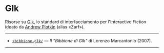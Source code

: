 # Glk

Risorse su [Glk], lo standard di interfacciamento per l'Interactive Fiction ideato da [Andrew Plotkin]  (alias «Zarf»).

-----

- [`/bibbione-glk/`](./bibbione-glk/) — _Il "Bibbione di Glk"_ di Lorenzo Marcantonio (2007).

-----


<!-----------------------------------------------------------------------------
                               LINK REFERENZIALI
------------------------------------------------------------------------------>

[Glk]: https://www.eblong.com/zarf/glk/ "Visita la homepage di Glk"
[Andrew Plotkin]: https://www.eblong.com/zarf/home.html "Visita la homepage di Andrew Plotkin «Zarf»"

<!-- EOF -->
